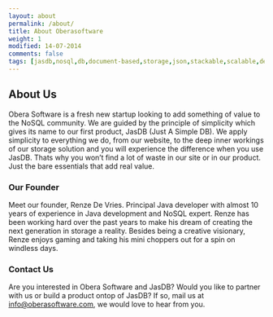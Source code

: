 ```yaml
---
layout: about
permalink: /about/
title: About Oberasoftware
weight: 1
modified: 14-07-2014
comments: false
tags: [jasdb,nosql,db,document-based,storage,json,stackable,scalable,definitions,bags,entities,instances,bag,instance,database,document storage,document,REST,obera,software,oberasoftware,obera software,indexes,btree,inverted index,Java]
---
```


## About Us
Obera Software is a fresh new startup looking to add something of value to the NoSQL community. We are guided by the principle of simplicity which gives its name to our first product, JasDB (Just A Simple DB). We apply simplicity to everything we do, from our website, to the deep inner workings of our storage solution and you will experience the difference when you use JasDB. Thats why you won’t find a lot of waste in our site or in our product. Just the bare essentials that add real value.

### Our Founder
Meet our founder, Renze De Vries. Principal Java developer with almost 10 years of experience in Java development and NoSQL expert. Renze has been working hard over the past years to make his dream of creating the next generation in storage a reality. Besides being a creative visionary, Renze enjoys gaming and taking his mini choppers out for a spin on windless days.

### Contact Us
Are you interested in Obera Software and JasDB? Would you like to partner with us or build a product ontop of JasDB? If so, mail us at info@oberasoftware.com, we would love to hear from you.
